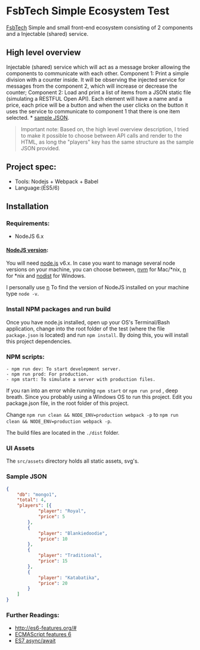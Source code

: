 # FsbTech Simple Ecosystem Test

[FsbTech](http://www.fsbtech.com/)
Simple and small front-end ecosystem consisting of 2 components and a Injectable (shared) service.

## High level overview

Injectable (shared) service which will act as a message broker allowing the components to
communicate with each other.
Component 1: Print a simple division with a counter inside. It will be observing the injected service
for messages from the component 2, which will increase or decrease the counter;
Component 2: Load and print a list of items from a JSON static file (simulating a RESTFUL Open
API). Each element will have a name and a price, each price will be a button and when the user
clicks on the button it uses the service to communicate to component 1 that there is one item
selected.  * [sample JSON](#sample-json).

> Important note: Based on, the high level overview description, I tried to make it possible to choose between API calls and render to the HTML, as long the "players" key has the same structure as the sample JSON provided.

## Project spec:
  - Tools: Nodejs + Webpack + Babel
  - Language:(ES5/6)


## Installation

### Requirements:

  - NodeJS 6.x

  
#### <u>NodeJS version</u>:

You will need [node.js](https://nodejs.org) v6.x. In case you want to manage several node versions on your machine, you can choose between, [nvm](https://github.com/creationix/nvm) for Mac/*nix, [n](https://github.com/tj/n) for *nix and [nodist](https://github.com/marcelklehr/nodist) for Windows.

I personally use [n](https://github.com/tj/n)
To find the version of NodeJS installed on your machine type `node -v`.

### Install NPM packages and run build

Once you have node.js installed, open up your OS's Terminal/Bash application, change into the root folder of the test (where the file `package.json` is located) and run `npm install`.
By doing this, you will install this project dependencies.

### NPM scripts:
    - npm run dev: To start develepment server.
    - npm run prod: For production.
    - npm start: To simulate a server with production files.
    
If you ran into an error while running ```npm start``` or ```npm run prod``` , deep breath.
Since you probably using a Windows OS to run this project.
Edit you package.json file, in the root folder of this project.

Change ```npm run clean && NODE_ENV=production webpack -p``` to ```npm run clean && NODE_ENV=production webpack -p```.


The build files are located in the `./dist` folder.

### UI Assets
The `src/assets` directory holds all static assets, svg's.

### Sample JSON

```JSON
{
	"db": "mongo1",
	"total": 4,
	"players": [{
			"player": "Royal",
			"price": 5
		},
		{
			"player": "Blankiedoodie",
			"price": 10
		},
		{
			"player": "Traditional",
			"price": 15
		},
		{
			"player": "Katabatika",
			"price": 20
		}
	]
}
```
 
 
 ### Further Readings:
  - http://es6-features.org/#
  - [ECMAScript features 6](https://github.com/lukehoban/es6features/blob/master/README.md)
  - [ES7 async/await](http://rossboucher.com/await/#/)
